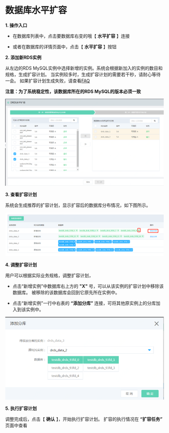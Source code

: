 # 数据库水平扩容

**1. 操作入口**

- 在数据库列表中，点击要数据库右变的哦【 **水平扩容** 】连接

- 或者在数据库的详情页面中，点击【 **水平扩容** 】按钮


**2. 添加新RDS实例**

从左边的RDS MySQL实例中选择新增的实例。系统会根据新加入的实例的数目和规格，生成扩容计划。 当实例较多时，生成扩容计划的需要若干秒，请耐心等待一会。
如果扩容计划生成失败，请查看[FAQ](https://docs.jdcloud.com/cn/drds/faq)

**注意：为了系统稳定性，该数据库所在的RDS MySQL的版本必须一致**

![水平扩容1](../../../../../../image/DRDS/database-expansion-1.png)

**3. 查看扩容计划**

系统会生成推荐的扩容计划，显示扩容后的数据库分布情况，如下图所示。

![水平扩容2](../../../../../../image/DRDS/database-expansion-2.png)

**4. 调整扩容计划**

用户可以根据实际业务规格，调整扩容计划，

- 点击“新增实例”中数据库右上方的 **"X"** 号，可以从该实例的扩容计划中移除该数据库。 被移除的该数据库会回到它原先所在实例中。

-  点击“新增实例”一行中右表的 **“添加分库”** 连接，可将其他原实例上的分库加入到该实例中。

![水平扩容3](../../../../../../image/DRDS/database-expansion-3.png)

**5. 执行扩容计划**

调整完成后，点击【 **确认** 】，开始执行扩容计划。 扩容的执行情况在 **“扩容任务”** 页面中查看
